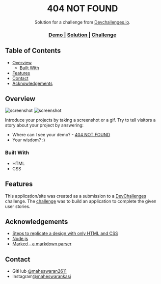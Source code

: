 <!-- Please update value in the {}  -->

<h1 align="center">404 NOT FOUND</h1>

<div align="center">
   Solution for a challenge from  <a href="http://devchallenges.io" target="_blank">Devchallenges.io</a>.
</div>

<div align="center">
  <h3>
    <a href="https://maheswaran2611.github.io/404_Not_Found/">
      Demo
    </a>
    <span> | </span>
    <a href="https://maheswaran2611.github.io/404_Not_Found/">
      Solution
    </a>
    <span> | </span>
    <a href="https://devchallenges.io/challenges/wBunSb7FPrIepJZAg0sY">
      Challenge
    </a>
  </h3>
</div>

<!-- TABLE OF CONTENTS -->

## Table of Contents

- [Overview](#overview)
  - [Built With](#built-with)
- [Features](#features)
- [Contact](#contact)
- [Acknowledgements](#acknowledgements)

<!-- OVERVIEW -->

## Overview

![screenshot](https://github.com/maheswaran2611/404_Not_Found/blob/a6c71ab0ae5826a4388ee8f52339bdcc5f6226ec/404_NOT_FOUND_DESK.PNG)
![screenshot](https://github.com/maheswaran2611/404_Not_Found/blob/7117c1ce261627a5a6c50dd051cd3905f16d4225/404_NOT_FOUND_MOB.jpg)

Introduce your projects by taking a screenshot or a gif. Try to tell visitors a story about your project by answering:

- Where can I see your demo? - <a href="https://maheswaran2611.github.io/404_Not_Found/">404 NOT FOUND</a>
- Your wisdom? :)

### Built With

<!-- This section should list any major frameworks that you built your project using. Here are a few examples.-->

- HTML
- CSS

## Features

<!-- List the features of your application or follow the template. Don't share the figma file here :) -->

This application/site was created as a submission to a [DevChallenges](https://devchallenges.io/challenges) challenge. The [challenge](https://devchallenges.io/challenges/wBunSb7FPrIepJZAg0sY) was to build an application to complete the given user stories.


## Acknowledgements

<!-- This section should list any articles or add-ons/plugins that helps you to complete the project. This is optional but it will help you in the future. For exmpale -->

- [Steps to replicate a design with only HTML and CSS](https://devchallenges-blogs.web.app/how-to-replicate-design/)
- [Node.js](https://nodejs.org/)
- [Marked - a markdown parser](https://github.com/chjj/marked)

## Contact

- GitHub [@maheswaran2611](https://github.com/maheswaran2611)
- Instagram[@maheswarankasi](https://www.instagram.com/maheswarankasi/)
